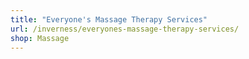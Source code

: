 ```yaml
---
title: "Everyone's Massage Therapy Services"
url: /inverness/everyones-massage-therapy-services/
shop: Massage
---
```

